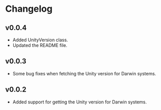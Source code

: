 # Changelog

## v0.0.4

- Added UnityVersion class.
- Updated the README file.

## v0.0.3

- Some bug fixes when fetching the Unity version for Darwin systems.

## v0.0.2

- Added support for getting the Unity version for Darwin systems.
